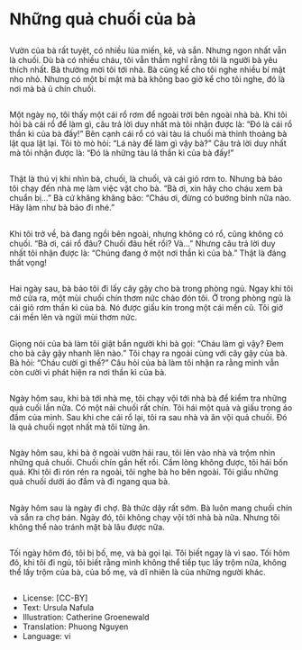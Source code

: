 # Những quả chuối của bà

##
Vườn của bà rất tuyệt, có nhiều lúa miến, kê, và sắn. Nhưng ngon nhất vẫn là chuối. Dù bà có nhiều cháu, tôi vẫn thầm nghĩ rằng tôi là người bà yêu thích nhất. Bà thường mời tôi tới nhà. Bà cũng kể cho tôi nghe nhiều bí mật nho nhỏ. Nhưng có một bí mật mà bà không bao giờ kể cho tôi nghe, đó là nơi mà bà ủ chín chuối.

##
Một ngày nọ, tôi thấy một cái rổ rơm để ngoài trời bên ngoài nhà bà. Khi tôi hỏi bà cái rổ để làm gì, câu trả lời duy nhất mà tôi nhận được là: “Đó là cái rổ thần kì của bà đấy!” Bên cạnh cái rổ có vài tàu lá chuối mà thỉnh thoảng bà lật qua lật lại. Tôi tò mò hỏi: “Lá này để làm gì vậy bà?” Câu trả lời duy nhất mà tôi nhận được là: “Đó là những tàu lá thần kì của bà đấy!”

##
Thật là thú vị khi nhìn bà, chuối, là chuối, và cái giỏ rơm to. Nhưng bà bảo tôi chạy đến nhà mẹ làm việc vặt cho bà. “Bà ơi, xin hãy cho cháu xem bà chuẩn bị…” Bà cứ khăng khăng bảo: “Cháu ơi, đừng có bướng bỉnh nữa nào. Hãy làm như bà bảo đi nhé.”

##
Khi tôi trở về, bà đang ngồi bên ngoài, nhưng không có rổ, cũng không có chuối. “Bà ơi, cái rổ đâu? Chuối đâu hết rồi? Và…” Nhưng câu trả lời duy nhất tôi nhận được là: “Chúng đang ở một nơi thần kì của bà.” Thật là đáng thất vọng!

##
Hai ngày sau, bà bảo tôi đi lấy cây gậy cho bà trong phòng ngủ. Ngay khi tôi mở cửa ra, một mùi chuối chín thơm nức chào đón tôi. Ở trong phòng ngủ là cái giỏ rơm thần kì của bà. Nó được giấu kín trong một cái mền cũ. Tôi giở cái mền lên và ngửi mùi thơm nức.

##
Giọng nói của bà làm tôi giật bắn người khi bà gọi: “Cháu làm gì vậy? Đem cho bà cây gậy nhanh lên nào.” Tôi chạy ra ngoài cùng với cây gậy của bà. Bà hỏi: “Cháu cười gì thế?” Câu hỏi của bà làm tôi nhận ra rằng mình vẫn còn cười vì phát hiện ra nơi thần kì của bà.

##
Ngày hôm sau, khi bà tới nhà mẹ, tôi chạy vội tới nhà bà để kiểm tra những quả cuối lần nữa. Có một nải chuối rất chín. Tôi hái một quả và giấu trong áo đầm của mình. Sau khi che cái rổ lại, tôi ra sau nhà và ăn vội quả chuối. Đó là quả chuối ngọt nhất mà tôi từng ăn.

##
Ngày hôm sau, khi bà ở ngoài vườn hái rau, tôi lẻn vào nhà và trộm nhìn những quả chuối. Chuối chín gần hết rồi. Cầm lòng không được, tôi hái bốn quả. Khi tôi đi rón rén ra ngoài, tôi nghe bà ho bên ngoài. Tôi giấu những quả chuối dưới áo đầm và đi ngang qua bà.

##
Ngày hôm sau là ngày đi chợ. Bà thức dậy rất sớm. Bà luôn mang chuối chín và sắn ra chợ bán. Ngày đó, tôi không chạy vội tới nhà bà nữa. Nhưng tôi không thể nào tránh mặt bà lâu được nữa.

##
Tối ngày hôm đó, tôi bị bố, mẹ, và bà gọi lại. Tôi biết ngay là vì sao. Tối hôm đó, khi tôi đi ngủ, tôi biết rằng mình không thể tiếp tục lấy trộm nữa, không thể lấy trộm của bà, của bố mẹ, và dĩ nhiên là của những người khác.

##
* License: [CC-BY]
* Text: Ursula Nafula
* Illustration: Catherine Groenewald
* Translation: Phuong Nguyen
* Language: vi
